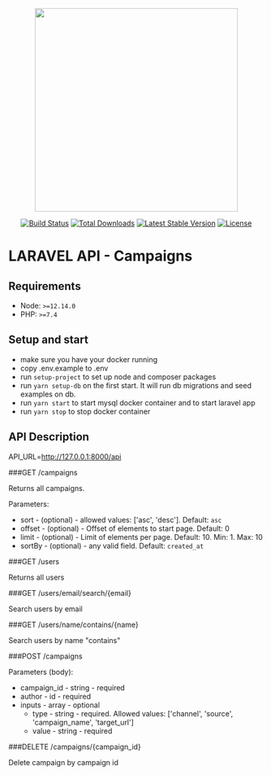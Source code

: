 <p align="center"><a href="https://laravel.com" target="_blank"><img src="https://raw.githubusercontent.com/laravel/art/master/logo-lockup/5%20SVG/2%20CMYK/1%20Full%20Color/laravel-logolockup-cmyk-red.svg" width="400"></a></p>

<p align="center">
<a href="https://travis-ci.org/laravel/framework"><img src="https://travis-ci.org/laravel/framework.svg" alt="Build Status"></a>
<a href="https://packagist.org/packages/laravel/framework"><img src="https://img.shields.io/packagist/dt/laravel/framework" alt="Total Downloads"></a>
<a href="https://packagist.org/packages/laravel/framework"><img src="https://img.shields.io/packagist/v/laravel/framework" alt="Latest Stable Version"></a>
<a href="https://packagist.org/packages/laravel/framework"><img src="https://img.shields.io/packagist/l/laravel/framework" alt="License"></a>
</p>

# LARAVEL API - Campaigns

## Requirements
 - Node: `>=12.14.0`
 - PHP: `>=7.4`

## Setup and start
 - make sure you have your docker running
 - copy .env.example to .env
 - run `setup-project` to set up node and composer packages
 - run `yarn setup-db` on the first start. It will run db migrations and seed examples on db.
 - run `yarn start` to start mysql docker container and to start laravel app
 - run `yarn stop` to stop docker container

## API Description

API_URL=http://127.0.0.1:8000/api

###GET /campaigns

Returns all campaigns.

Parameters:
- sort    - (optional) - allowed values: ['asc', 'desc']. Default: `asc`
- offset  - (optional) - Offset of elements to start page. Default: 0
- limit   - (optional) - Limit of elements per page. Default: 10. Min: 1. Max: 10
- sortBy  - (optional) - any valid field. Default: `created_at`

###GET /users

Returns all users

###GET /users/email/search/{email}

Search users by email

###GET /users/name/contains/{name}

Search users by name "contains"

###POST /campaigns

Parameters (body):
- campaign_id - string - required
- author - id - required
- inputs - array - optional
    - type - string - required. Allowed values: ['channel', 'source', 'campaign_name', 'target_url']
    - value - string - required

###DELETE /campaigns/{campaign_id}

Delete campaign by campaign id

